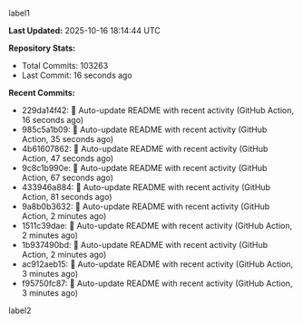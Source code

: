 
label1 
<!-- ACTIVITY_START -->
**Last Updated:** 2025-10-16 18:14:44 UTC

**Repository Stats:**
- Total Commits: 103263
- Last Commit: 16 seconds ago

**Recent Commits:**
- 229da14f42: 🤖 Auto-update README with recent activity (GitHub Action, 16 seconds ago)
- 985c5a1b09: 🤖 Auto-update README with recent activity (GitHub Action, 35 seconds ago)
- 4b61607862: 🤖 Auto-update README with recent activity (GitHub Action, 47 seconds ago)
- 9c8c1b990e: 🤖 Auto-update README with recent activity (GitHub Action, 67 seconds ago)
- 433946a884: 🤖 Auto-update README with recent activity (GitHub Action, 81 seconds ago)
- 9a8b0b3632: 🤖 Auto-update README with recent activity (GitHub Action, 2 minutes ago)
- 1511c39dae: 🤖 Auto-update README with recent activity (GitHub Action, 2 minutes ago)
- 1b937490bd: 🤖 Auto-update README with recent activity (GitHub Action, 2 minutes ago)
- ac912aeb15: 🤖 Auto-update README with recent activity (GitHub Action, 3 minutes ago)
- f95750fc87: 🤖 Auto-update README with recent activity (GitHub Action, 3 minutes ago)
<!-- ACTIVITY_END -->

label2
